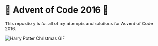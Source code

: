 # 🎄 Advent of Code 2016 🎄
This repository is for all of my attempts and solutions for Advent of Code 2016.

![Harry Potter Christmas GIF](https://media3.giphy.com/media/5SRPnFvRG918k/giphy.gif?cid=790b7611e130c582d6bb6fc88f98a9cfbf52242e6080cc5b&rid=giphy.gif)
